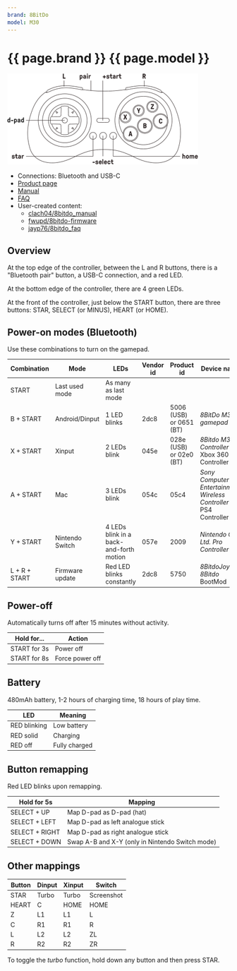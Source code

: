 ```yaml
---
brand: 8BitDo
model: M30
---
```


# {{ page.brand }} {{ page.model }}

<img class="drawing" src="8BitDo_M30.svg" alt="Drawing of the {{ page.brand }} {{ page.model }} gamepad, showing all buttons.">

* Connections: Bluetooth and USB-C
* [Product page](https://www.8bitdo.com/m30/)
* [Manual](https://download.8bitdo.com/Manual/Controller/M30/M30_Manual.pdf)
* [FAQ](https://support.8bitdo.com/faq/m30-bluetooth-controller.html)
* User-created content:
    * [clach04/8bitdo_manual](https://github.com/clach04/8bitdo_manual/)
    * [fwupd/8bitdo-firmware](https://github.com/fwupd/8bitdo-firmware)
    * [jayp76/8bitdo_faq](https://github.com/jayp76/8bitdo_faq/wiki)

## Overview

At the top edge of the controller, between the L and R buttons, there is a "Bluetooth pair" button, a USB-C connection, and a red LED.

At the bottom edge of the controller, there are 4 green LEDs.

At the front of the controller, just below the START button, there are three buttons: STAR, SELECT (or MINUS), HEART (or HOME).

## Power-on modes (Bluetooth)

Use these combinations to turn on the gamepad.

Combination   | Mode            | LEDs                         | Vendor id | Product id | Device name                                                      |
------------- | --------------- | ----------------------------------------| ---- | ---- | ---------------------------------------------------------------- |
START         | Last used mode  | As many as last mode                    |      |      |                                                                  |
B + START     | Android/Dinput  | 1 LED blinks                            | 2dc8 | 5006 (USB) or 0651 (BT) | *8BitDo M30 gamepad*                          |
X + START     | Xinput          | 2 LEDs blink                            | 045e | 028e (USB) or 02e0 (BT) | *8Bitdo M30 Controller* Xbox 360 Controller   |
A + START     | Mac             | 3 LEDs blink                            | 054c | 05c4 | *Sony Computer Entertainment Wireless Controller* PS4 Controller |
Y + START     | Nintendo Switch | 4 LEDs blink in a back-and-forth motion | 057e | 2009 | *Nintendo Co., Ltd. Pro Controller*                              |
L + R + START | Firmware update | Red LED blinks constantly               | 2dc8 | 5750 | *8BitdoJoy 8Bitdo* BootMod                                       |

## Power-off

Automatically turns off after 15 minutes without activity.

Hold for...  | Action
------------ | ------
START for 3s | Power off
START for 8s | Force power off

## Battery

480mAh battery, 1-2 hours of charging time, 18 hours of play time.

LED          | Meaning
------------ | -------
RED blinking | Low battery
RED solid    | Charging
RED off      | Fully charged

## Button remapping

Red LED blinks upon remapping.

Hold for 5s    | Mapping
-------------- | -------
SELECT + UP    | Map D-pad as D-pad (hat)
SELECT + LEFT  | Map D-pad as left analogue stick
SELECT + RIGHT | Map D-pad as right analogue stick
SELECT + DOWN  | Swap A-B and X-Y (only in Nintendo Switch mode)

## Other mappings

Button | Dinput | Xinput | Switch
------ | ------ | ------ | ------
STAR   | Turbo  | Turbo  | Screenshot
HEART  | C      | HOME   | HOME
Z      | L1     | L1     | L
C      | R1     | R1     | R
L      | L2     | L2     | ZL
R      | R2     | R2     | ZR

To toggle the *turbo* function, hold down any button and then press STAR.
